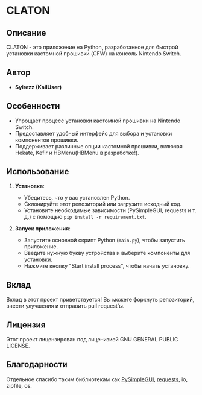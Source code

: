 # CLATON

## Описание
CLATON - это приложение на Python, разработанное для быстрой установки кастомной прошивки (CFW) на консоль Nintendo Switch.

## Автор
- **Syirezz (KailUser)**

## Особенности
- Упрощает процесс установки кастомной прошивки на Nintendo Switch.
- Предоставляет удобный интерфейс для выбора и установки компонентов прошивки.
- Поддерживает различные опции кастомной прошивки, включая Hekate, Kefir и HBMenu(HBMenu в разработке!).

## Использование
1. **Установка**:
   - Убедитесь, что у вас установлен Python.
   - Склонируйте этот репозиторий или загрузите исходный код.
   - Установите необходимые зависимости (PySimpleGUI, requests и т. д.) с помощью `pip install -r requirement.txt`.

2. **Запуск приложения**:
   - Запустите основной скрипт Python (`main.py`), чтобы запустить приложение.
   - Введите нужную букву устройства и выберите компоненты для установки.
   - Нажмите кнопку "Start install process", чтобы начать установку.

## Вклад
Вклад в этот проект приветствуется! Вы можете форкнуть репозиторий, внести улучшения и отправить pull request'ы.

## Лицензия
Этот проект лицензирован под лиценизией GNU GENERAL PUBLIC LICENSE.

## Благодарности
Отдельное спасибо таким библиотекам как [PySimpleGUI](https://github.com/PySimpleGUI/PySimpleGUI), [requests](https://github.com/psf/requests), io, zipfile, os.
